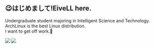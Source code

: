 ## 😉はじめまして!EiveLL here.

Undergraduate student majoring in Intelligent Science and Technology.   
ArchLinux is the best Linux distribution.   
I want to get off work.🥲   

<img align="left" src="https://github-readme-stats-eivells-projects.vercel.app/api?username=EiveLL&show_bg=1&count_private=true&show_icons=true&title_color=b57ed2&icon_color=b57ed2&text_color=383838&bg_color=ffffff&hide_title=false&locale=en" />
<img align="center" src="https://github-readme-stats-eivells-projects.vercel.app/api/top-langs?username=EiveLL&show_bg=1&title_color=b57ed2&icon_color=b57ed2&text_color=383838&bg_color=ffffff&hide_title=false&locale=en" />
